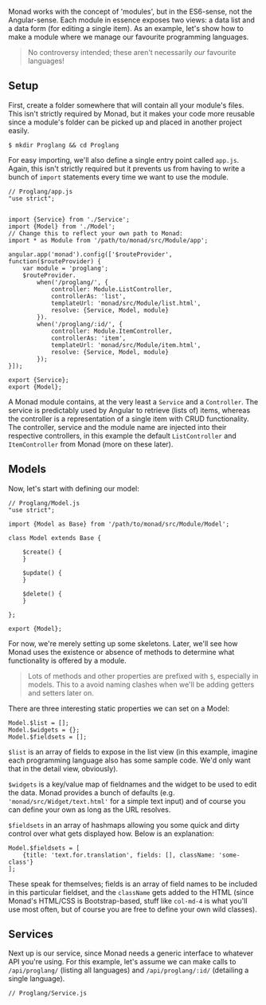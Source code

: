 Monad works with the concept of 'modules', but in the ES6-sense, not the
Angular-sense. Each module in essence exposes two views: a data list and a
data form (for editing a single item). As an example, let's show how to make a
module where we manage our favourite programming languages.

> No controversy intended; these aren't necessarily _our_ favourite languages!

## Setup
First, create a folder somewhere that will contain all your module's files. This
isn't strictly required by Monad, but it makes your code more reusable since a
module's folder can be picked up and placed in another project easily.

    $ mkdir Proglang && cd Proglang

For easy importing, we'll also define a single entry point called `app.js`.
Again, this isn't strictly required but it prevents us from having to write a
bunch of `import` statements every time we want to use the module.

    // Proglang/app.js
    "use strict";


    import {Service} from './Service';
    import {Model} from './Model';
    // Change this to reflect your own path to Monad:
    import * as Module from '/path/to/monad/src/Module/app';

    angular.app('monad').config(['$routeProvider', function($routeProvider) {
        var module = 'proglang';
        $routeProvider.
            when('/proglang/', {
                controller: Module.ListController,
                controllerAs: 'list',
                templateUrl: 'monad/src/Module/list.html',
                resolve: {Service, Model, module}
            }).
            when('/proglang/:id/', {
                controller: Module.ItemController,
                controllerAs: 'item',
                templateUrl: 'monad/src/Module/item.html',
                resolve: {Service, Model, module}
            });
    }]);

    export {Service};
    export {Model};

A Monad module contains, at the very least a `Service` and a `Controller`. The
service is predictably used by Angular to retrieve (lists of) items, whereas the
controller is a representation of a single item with CRUD functionality. The
controller, service and the module name are injected into their respective controllers, in
this example the default `ListController` and `ItemController` from Monad (more
on these later).

## Models
Now, let's start with defining our model:

    // Proglang/Model.js
    "use strict";

    import {Model as Base} from '/path/to/monad/src/Module/Model';

    class Model extends Base {
        
        $create() {
        }
        
        $update() {
        }
        
        $delete() {
        }

    };

    export {Model};

For now, we're merely setting up some skeletons. Later, we'll see how Monad uses
the existence or absence of methods to determine what functionality is offered
by a module.

> Lots of methods and other properties are prefixed with `$`, especially in
> models. This to a avoid naming clashes when we'll be adding getters and
> setters later on.

There are three interesting static properties we can set on a Model:

    Model.$list = [];
    Model.$widgets = {};
    Model.$fieldsets = [];

`$list` is an array of fields to expose in the list view (in this example,
imagine each programming language also has some sample code. We'd only want
that in the detail view, obviously).

`$widgets` is a key/value map of fieldnames and the widget to be used to edit
the data. Monad provides a bunch of defaults (e.g.
`'monad/src/Widget/text.html'` for a simple text input) and of course you can
define your own as long as the URL resolves.

`$fieldsets` in an array of hashmaps allowing you some quick and dirty control
over what gets displayed how. Below is an explanation:

    Model.$fieldsets = [
        {title: 'text.for.translation', fields: [], className: 'some-class'}
    ];

These speak for themselves; fields is an array of field names to be included
in this particular fieldset, and the `className` gets added to the HTML (since
Monad's HTML/CSS is Bootstrap-based, stuff like `col-md-4` is what you'll use
most often, but of course you are free to define your own wild classes).

## Services
Next up is our service, since Monad needs a generic interface to whatever API
you're using. For this example, let's assume we can make calls to
`/api/proglang/` (listing all languages) and `/api/proglang/:id/` (detailing
a single language).

    // Proglang/Service.js


